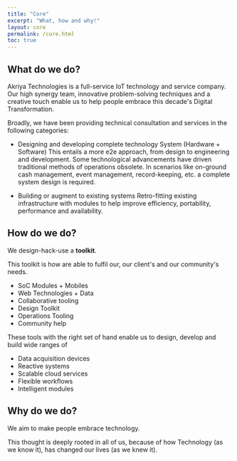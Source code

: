 ```yaml
---
title: "Core"
excerpt: "What, how and why!"
layout: core
permalink: /core.html
toc: true
---
```


## What do we do?
Akriya Technologies is a full-service IoT technology and service company.
Our high synergy team, innovative problem-solving techniques and a creative touch enable us to help people embrace this decade's Digital Transformation.

Broadly, we have been providing technical consultation and services in the following categories:
* Designing and developing complete technology System (Hardware + Software) 
  This entails a more e2e approach, from design to engineering and development.
  Some technological advancements have driven traditional methods of operations obsolete. In scenarios like on-ground cash management, event management, record-keeping, etc. a complete system design is required.
 
* Building or augment to existing systems
  Retro-fitting existing infrastructure with modules to help improve efficiency, portability, performance and availability.
  

## How do we do?
We design-hack-use a **toolkit**.

This toolkit is how are able to fulfil our, our client's and our community's needs.
* SoC Modules + Mobiles
* Web Technologies + Data
* Collaborative tooling
* Design Toolkit
* Operations Tooling
* Community help

These tools with the right set of hand enable us to design, develop and build wide ranges of 
* Data acquisition devices
* Reactive systems
* Scalable cloud services
* Flexible workflows
* Intelligent modules

## Why do we do?
We aim to make people embrace technology.

This thought is deeply rooted in all of us, because of how Technology (as we know it), has changed our lives (as we knew it).